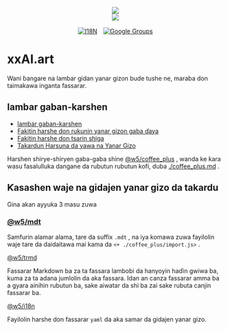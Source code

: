 <p align="center"><a href="https://xxai.art"><img src="https://cdn.jsdelivr.net/gh/xxai-art/doc/logo.svg"/></a><br/><a href="https://xxai.art"><img src="https://cdn.jsdelivr.net/gh/xxai-art/doc/xxai.svg"/></a></p><p align="center"><a href="https://github.com/xxai-art/doc#readme"><img alt="I18N" src="https://cdn.jsdelivr.net/gh/wactax/img/t.svg"/></a>　<a href="https://groups.google.com/u/0/g/xxai-art"><img alt="Google Groups" src="https://cdn.jsdelivr.net/gh/wactax/img/g-groups.svg"/></a></p>

# xxAI.art

Wani ɓangare na lambar gidan yanar gizon bude tushe ne, maraba don taimakawa inganta fassarar.

## lambar gaban-karshen

* [lambar gaban-karshen](https://github.com/xxai-art/web)
* [Fakitin harshe don rukunin yanar gizon gaba ɗaya](https://github.com/xxai-art/web/tree/main/i18n)
* [Fakitin harshe don tsarin shiga](https://github.com/wacpkg/user/tree/main/ui.i18n)
* [Takardun Harsuna da yawa na Yanar Gizo](https://github.com/xxai-doc)

Harshen shirye-shiryen gaba-gaba shine [@w5/coffee_plus](http://npmjs.com/@w5/coffee_plus) , wanda ke ƙara wasu fasalulluka dangane da rubutun rubutun kofi, duba [./coffee_plus.md](./coffee_plus.md) .

## Ƙasashen waje na gidajen yanar gizo da takardu

Gina akan ayyuka 3 masu zuwa

### [@w5/mdt](https://www.npmjs.com/package/@w5/mdt)

Samfurin alamar alama, tare da suffix `.mdt` , na iya komawa zuwa fayilolin waje tare da daidaitawa mai kama da `<+ ./coffee_plus/import.js>` .

[@w5/trmd](https://www.npmjs.com/package/@w5/trmd)

Fassarar Markdown ba za ta fassara lambobi da hanyoyin haɗin gwiwa ba, kuma za ta adana jumlolin da aka fassara. Idan an canza fassarar amma ba a gyara ainihin rubutun ba, sake aiwatar da shi ba zai sake rubuta canjin fassarar ba.

[@w5/i18n](https://www.npmjs.com/package/@w5/i18n)

Fayilolin harshe don fassarar `yaml` da aka samar da gidajen yanar gizo.
